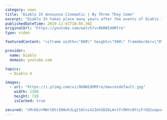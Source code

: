 ```yaml
---
category: news
title: "Diablo IV Announce Cinematic | By Three They Come"
excerpt: "Diablo IV takes place many years after the events of Diablo III, after millions have been slaughtered by the actions of the High Heavens and Burning Hells alike."
publishedDateTime: 2019-11-01T18:05:30Z
originalUrl: "https://youtube.com/watch?v=9bRWIdOMfro"
type: video

featuredContent: "<iframe width=\"800\" height=\"500\" frameborder=\"0\" src=\"https://www.youtube.com/embed/9bRWIdOMfro\" allow=\"accelerometer; autoplay; encrypted-media; gyroscope; picture-in-picture\" allowfullscreen></iframe>"

provider:
  name: Diablo
  domain: youtube.com

topics:
  - Diablo 4

images:
  - url: "https://i.ytimg.com/vi/9bRWIdOMfro/maxresdefault.jpg"
    width: 1280
    height: 720
    isCached: true

secured: "sMrbbJrMWrlOtrIHAnh3Lg21bCni4zZehID2bLA+tfc9Khc9YzjFrGQ1uopuqbfs33bnSwjp+HGfBexYtF3nBgp3IpUNWuaTKZmNReLeVsTLnZituP3Kt1MP2tLDnZAJMKgO5Zh7LtuwaEnrB1tuK/nRa/lBEhvpyoI044d3dzknMe7pXMLpghjHYkuPtmV0wxDj5N5TqVkPDfBCH1NJqcKatb3RSQSZLgHwS3X7m2H5iVcKR2FZBly5vGTCyk6PdFaD16JXib3xN5XqL7b/RwUdv9UXDq8Os9XrUT68rW8UHAAeCP8Py6yKfoGII04KQbxyGm53zBHhz1vLirpLNBMQlgA9qUTb2Bpu3rqZrYkHLCOt7oJTx238qu9vqOlEEs5JRyo07VkQJyWtant/NPO+pvM0BJz5PJtk/NRbJV64dU3dRbIvpkXICArxwwHH;CcVjD2lD3x92lUVkpJTu4A=="
---
```


